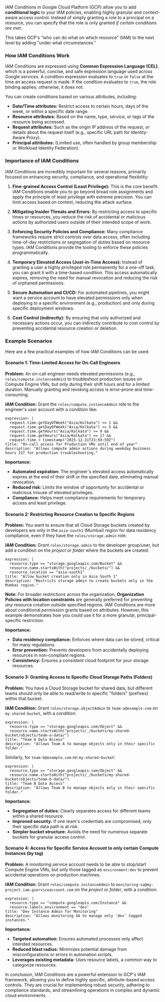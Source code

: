 IAM Conditions in Google Cloud Platform (GCP) allow you to add **conditional logic** to your IAM policies, enabling highly granular and context-aware access control. Instead of simply granting a role to a principal on a resource, you can specify that the role is only granted *if certain conditions are met*.

This takes GCP's "who can do what on which resource" (IAM) to the next level by adding "under what circumstances."

### How IAM Conditions Work

IAM Conditions are expressed using **Common Expression Language (CEL)**, which is a powerful, concise, and safe expression language used across Google services. A condition expression evaluates to `true` or `false` at the time an access request is made. If the condition evaluates to `true`, the role binding applies; otherwise, it does not.

You can create conditions based on various attributes, including:

  * **Date/Time attributes:** Restrict access to certain hours, days of the week, or within a specific date range.
  * **Resource attributes:** Based on the name, type, service, or tags of the resource being accessed.
  * **Request attributes:** Such as the origin IP address of the request, or details about the request itself (e.g., specific URL path for Identity-Aware Proxy).
  * **Principal attributes:** (Limited use, often handled by group membership or Workload Identity Federation).

### Importance of IAM Conditions

IAM Conditions are incredibly important for several reasons, primarily focused on enhancing security, compliance, and operational flexibility:

1.  **Fine-grained Access Control (Least Privilege):** This is the core benefit. IAM Conditions enable you to go beyond broad role assignments and apply the principle of least privilege with extreme precision. You can limit access based on context, reducing the attack surface.

2.  **Mitigating Insider Threats and Errors:** By restricting access to specific times or resources, you reduce the risk of accidental or malicious actions by authorized users outside of their intended scope of work.

3.  **Enforcing Security Policies and Compliance:** Many compliance frameworks require strict controls over data access, often including time-of-day restrictions or segregation of duties based on resource types. IAM Conditions provide the tooling to enforce these policies programmatically.

4.  **Temporary Elevated Access (Just-in-Time Access):** Instead of granting a user a highly privileged role permanently for a one-off task, you can grant it with a time-based condition. This access automatically expires, removing the need for manual revocation and reducing the risk of orphaned permissions.

5.  **Secure Automation and CI/CD:** For automated pipelines, you might want a service account to have elevated permissions only when deploying to a specific environment (e.g., production) and only during specific deployment windows.

6.  **Cost Control (indirectly):** By ensuring that only authorized and necessary actions occur, you can indirectly contribute to cost control by preventing accidental resource creation or deletion.

### Example Scenarios

Here are a few practical examples of how IAM Conditions can be used:

#### Scenario 1: Time-Limited Access for On-Call Engineers

**Problem:** An on-call engineer needs elevated permissions (e.g., `roles/compute.instanceAdmin`) to troubleshoot production issues on Compute Engine VMs, but only during their shift hours and for a limited duration. Manually granting and revoking access is error-prone and time-consuming.

**IAM Condition:**
Grant the `roles/compute.instanceAdmin` role to the engineer's user account with a condition like:

```
expression: |
  request.time.getDayOfWeek("Asia/Kolkata") >= 1 && 
  request.time.getDayOfWeek("Asia/Kolkata") <= 5 && 
  request.time.getHours("Asia/Kolkata") >= 9 && 
  request.time.getHours("Asia/Kolkata") <= 17 &&
  request.time < timestamp("2025-12-31T23:59:59Z") 
title: "On-call access for Production VMs until end of year"
description: "Allows compute admin actions during weekday business hours IST for production troubleshooting."
```

**Importance:**

  * **Automated expiration:** The engineer's elevated access automatically expires at the end of their shift or the specified date, eliminating manual revocation.
  * **Reduced risk:** Limits the window of opportunity for accidental or malicious misuse of elevated privileges.
  * **Compliance:** Helps meet compliance requirements for temporary access and least privilege.

#### Scenario 2: Restricting Resource Creation to Specific Regions

**Problem:** You want to ensure that all Cloud Storage buckets created by developers are only in the `asia-south1` (Mumbai) region for data residency compliance, even if they have the `roles/storage.admin` role.

**IAM Condition:**
Grant `roles/storage.admin` to the developer group/user, but add a condition on the *project* or *folder* where the buckets are created:

```
expression: |
  resource.type == "storage.googleapis.com/Bucket" &&
  resource.name.startsWith("projects/_/buckets/") &&
  resource.location == "asia-south1"
title: "Allow bucket creation only in Asia South 1"
description: "Restricts storage admin to create buckets only in the Mumbai region."
```

**Note:** For broader restrictions across the organization, **Organization Policies with location constraints** are generally preferred for preventing *any* resource creation outside specified regions. IAM Conditions are more about conditional *permission* grants based on attributes. However, this example demonstrates how you could use it for a more granular, principal-specific restriction.

**Importance:**

  * **Data residency compliance:** Enforces where data can be stored, critical for many regulations.
  * **Error prevention:** Prevents developers from accidentally deploying resources in non-compliant regions.
  * **Consistency:** Ensures a consistent cloud footprint for your storage resources.

#### Scenario 3: Granting Access to Specific Cloud Storage Paths (Folders)

**Problem:** You have a Cloud Storage bucket for shared data, but different teams should only be able to read/write to specific "folders" (prefixes) within that bucket.

**IAM Condition:**
Grant `roles/storage.objectAdmin` to `team-a@example.com` on `my-shared-bucket`, with a condition:

```
expression: |
  resource.type == "storage.googleapis.com/Object" &&
  resource.name.startsWith("projects/_/buckets/my-shared-bucket/objects/team-a-data/")
title: "Team A Data Access"
description: "Allows Team A to manage objects only in their specific folder."
```

Similarly, for `team-b@example.com` on `my-shared-bucket`:

```
expression: |
  resource.type == "storage.googleapis.com/Object" &&
  resource.name.startsWith("projects/_/buckets/my-shared-bucket/objects/team-b-data/")
title: "Team B Data Access"
description: "Allows Team B to manage objects only in their specific folder."
```

**Importance:**

  * **Segregation of duties:** Clearly separates access for different teams within a shared resource.
  * **Improved security:** If one team's credentials are compromised, only their specific data path is at risk.
  * **Simpler bucket structure:** Avoids the need for numerous separate buckets for granular access control.

#### Scenario 4: Access for Specific Service Account to only certain Compute Instances (by tag)

**Problem:** A monitoring service account needs to be able to stop/start Compute Engine VMs, but only those tagged as `environment:dev` to prevent accidental operations on production machines.

**IAM Condition:**
Grant `roles/compute.instanceAdmin` to `monitoring-sa@my-project.iam.gserviceaccount.com` on the *project* or *folder*, with a condition:

```
expression: |
  resource.type == "compute.googleapis.com/Instance" &&
  resource.labels.environment == "dev"
title: "Dev Instance Admin for Monitoring"
description: "Allows monitoring SA to manage only 'dev' tagged instances."
```

**Importance:**

  * **Targeted automation:** Ensures automated processes only affect intended resources.
  * **Reduced blast radius:** Minimizes potential damage from misconfigurations or errors in automation scripts.
  * **Leverages existing metadata:** Uses resource labels, a common way to categorize resources.

In conclusion, IAM Conditions are a powerful extension to GCP's IAM framework, allowing you to define highly specific, attribute-based access controls. They are crucial for implementing robust security, adhering to compliance standards, and streamlining operations in complex and dynamic cloud environments.
